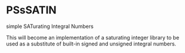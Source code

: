 # PSsSATIN
simple SATurating Integral Numbers

This will become an implementation of a saturating integer library to be used as a substitute of built-in signed and unsigned integral numbers.
